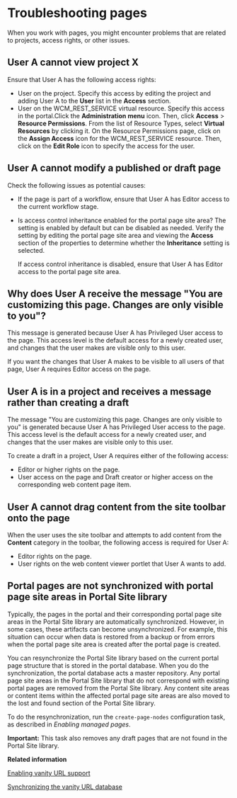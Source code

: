# Troubleshooting pages

When you work with pages, you might encounter problems that are related to projects, access rights, or other issues.

## User A cannot view project X

Ensure that User A has the following access rights:

-   User on the project. Specify this access by editing the project and adding User A to the **User** list in the **Access** section.
-   User on the WCM\_REST\_SERVICE virtual resource. Specify this access in the portal.Click the **Administration menu** icon. Then, click **Access** \> **Resource Permissions**. From the list of Resource Types, select **Virtual Resources** by clicking it. On the Resource Permissions page, click on the **Assign Access** icon for the WCM\_REST\_SERVICE resource. Then, click on the **Edit Role** icon to specify the access for the user.

## User A cannot modify a published or draft page

Check the following issues as potential causes:

-   If the page is part of a workflow, ensure that User A has Editor access to the current workflow stage.
-   Is access control inheritance enabled for the portal page site area? The setting is enabled by default but can be disabled as needed. Verify the setting by editing the portal page site area and viewing the **Access** section of the properties to determine whether the **Inheritance** setting is selected.

    If access control inheritance is disabled, ensure that User A has Editor access to the portal page site area.


## Why does User A receive the message "You are customizing this page. Changes are only visible to you"?

This message is generated because User A has Privileged User access to the page. This access level is the default access for a newly created user, and changes that the user makes are visible only to this user.

If you want the changes that User A makes to be visible to all users of that page, User A requires Editor access on the page.

## User A is in a project and receives a message rather than creating a draft

The message "You are customizing this page. Changes are only visible to you" is generated because User A has Privileged User access to the page. This access level is the default access for a newly created user, and changes that the user makes are visible only to this user.

To create a draft in a project, User A requires either of the following access:

-   Editor or higher rights on the page.
-   User access on the page and Draft creator or higher access on the corresponding web content page item.

## User A cannot drag content from the site toolbar onto the page

When the user uses the site toolbar and attempts to add content from the **Content** category in the toolbar, the following access is required for User A:

-   Editor rights on the page.
-   User rights on the web content viewer portlet that User A wants to add.

## Portal pages are not synchronized with portal page site areas in Portal Site library

Typically, the pages in the portal and their corresponding portal page site areas in the Portal Site library are automatically synchronized. However, in some cases, these artifacts can become unsynchronized. For example, this situation can occur when data is restored from a backup or from errors when the portal page site area is created after the portal page is created.

You can resynchronize the Portal Site library based on the current portal page structure that is stored in the portal database. When you do the synchronization, the portal database acts a master repository. Any portal page site areas in the Portal Site library that do not correspond with existing portal pages are removed from the Portal Site library. Any content site areas or content items within the affected portal page site areas are also moved to the lost and found section of the Portal Site library.

To do the resynchronization, run the `create-page-nodes` configuration task, as described in *Enabling managed pages*.

**Important:** This task also removes any draft pages that are not found in the Portal Site library.


**Related information**  


[Enabling vanity URL support](../wcm/van_url_cfgtsk_enable_vus.md)

[Synchronizing the vanity URL database](../wcm/van_url_cfgtsk_sync_db.md)

